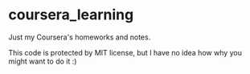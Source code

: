 # coursera_learning
Just my Coursera's homeworks and notes.

This code is protected by MIT license, but I have no idea how why you might want to do it :)
